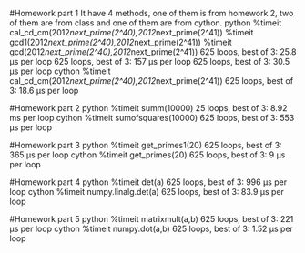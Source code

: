 #Homework part 1
It have 4 methods, one of them is from homework 2, two of them are from class and one of them are from cython.
python
%timeit cal_cd_cm(2012*next_prime(2^40),2012*next_prime(2^41))
%timeit gcd1(2012*next_prime(2^40),2012*next_prime(2^41))
%timeit gcd(2012*next_prime(2^40),2012*next_prime(2^41))
625 loops, best of 3: 25.8 µs per loop
625 loops, best of 3: 157 µs per loop
625 loops, best of 3: 30.5 µs per loop
cython
%timeit cal_cd_cm(2012*next_prime(2^40),2012*next_prime(2^41))
625 loops, best of 3: 18.6 µs per loop

#Homework part 2
python
%timeit summ(10000)
25 loops, best of 3: 8.92 ms per loop
cython
%timeit sumofsquares(10000)
625 loops, best of 3: 553 µs per loop

#Homework part 3
python
%timeit get_primes1(20)
625 loops, best of 3: 365 µs per loop
cython
%timeit get_primes(20)
625 loops, best of 3: 9 µs per loop

#Homework part 4
python
%timeit det(a)
625 loops, best of 3: 996 µs per loop
cython
%timeit numpy.linalg.det(a)
625 loops, best of 3: 83.9 µs per loop

#Homework part 5
python
%timeit matrixmult(a,b)
625 loops, best of 3: 221 µs per loop
cython
%timeit numpy.dot(a,b)
625 loops, best of 3: 1.52 µs per loop
